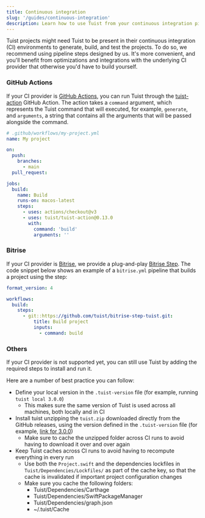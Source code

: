 ```yaml
---
title: Continuous integration
slug: '/guides/continuous-integration'
description: Learn how to use Tuist from your continuous integration pipelines.
---
```


Tuist projects might need Tuist to be present in their continuous integration (CI) environments to generate, build, and test the projects.
To do so, we recommend using pipeline steps designed by us. It's more convenient, and you'll benefit from optimizations and integrations with the underlying CI provider that otherwise you'd have to build yourself.

### GitHub Actions

If your CI provider is [GitHub Actions](https://github.com/features/actions), you can run Tuist through the [tuist-action](https://github.com/tuist/tuist-action) GitHub Action. The action takes a `command` argument, which represents the Tuist command that will executed, for example, `generate`, and `arguments`, a string that contains all the arguments that will be passed alongside the command.

```yaml
# .github/workflows/my-project.yml
name: My project

on:
  push:
    branches:
      - main
  pull_request:

jobs:
  build:
    name: Build
    runs-on: macos-latest
    steps:
      - uses: actions/checkout@v3
      - uses: tuist/tuist-action@0.13.0
        with:
          command: 'build'
          arguments: ''
```

### Bitrise

If your CI provider is [Bitrise](https://www.bitrise.io), we provide a plug-and-play [Bitrise Step](https://github.com/tuist/bitrise-step-tuist). The code snippet below shows an example of a `bitrise.yml` pipeline that builds a project using the step:

```yaml
format_version: 4

workflows:
  build:
    steps:
      - git::https://github.com/tuist/bitrise-step-tuist.git:
          title: Build project
          inputs:
            - command: build
```

### Others

If your CI provider is not supported yet, you can still use Tuist by adding the required steps to install and run it.

Here are a number of best practice you can follow:

- Define your local version in the `.tuist-version` file (for example, running `tuist local 3.0.0`)
  - This makes sure the same version of Tuist is used across all machines, both locally and in CI
- Install tuist unzipping the `tuist.zip` downloaded directly from the GitHub releases, using the version defined in the `.tuist-version` file (for example, [link for 3.0.0](https://github.com/tuist/tuist/releases/download/3.0.0/tuist.zip))
  - Make sure to cache the unzipped folder across CI runs to avoid having to download it over and over again
- Keep Tuist caches across CI runs to avoid having to recompute everything in every run
  - Use both the `Project.swift` and the dependencies lockfiles in `Tuist/Dependencies/Lockfiles/` as part of the cache key, so that the cache is invalidated if important project configuration changes
  - Make sure you cache the following folders:
    - Tuist/Dependencies/Carthage
    - Tuist/Dependencies/SwiftPackageManager
    - Tuist/Dependencies/graph.json
    - ~/.tuist/Cache
